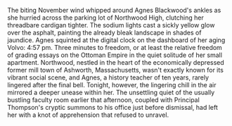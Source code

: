 The biting November wind whipped around Agnes Blackwood's ankles as she hurried across the parking lot of Northwood High, clutching her threadbare cardigan tighter.  The sodium lights cast a sickly yellow glow over the asphalt, painting the already bleak landscape in shades of jaundice.  Agnes squinted at the digital clock on the dashboard of her aging Volvo: 4:57 pm.  Three minutes to freedom, or at least the relative freedom of grading essays on the Ottoman Empire in the quiet solitude of her small apartment.  Northwood, nestled in the heart of the economically depressed former mill town of Ashworth, Massachusetts, wasn't exactly known for its vibrant social scene, and Agnes, a history teacher of ten years, rarely lingered after the final bell. Tonight, however, the lingering chill in the air mirrored a deeper unease within her.  The unsettling quiet of the usually bustling faculty room earlier that afternoon, coupled with Principal Thompson's cryptic summons to his office just before dismissal, had left her with a knot of apprehension that refused to unravel.
